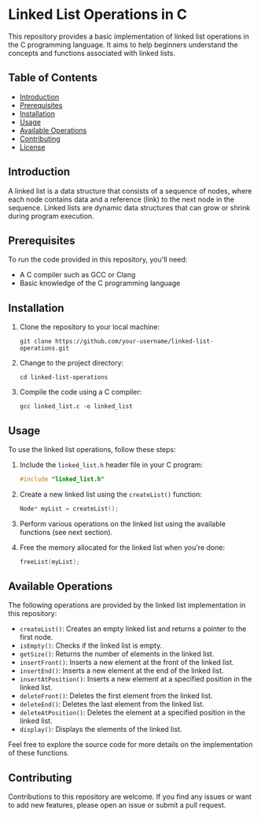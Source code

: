 # Linked List Operations in C

This repository provides a basic implementation of linked list operations in the C programming language. It aims to help beginners understand the concepts and functions associated with linked lists.

## Table of Contents

- [Introduction](#introduction)
- [Prerequisites](#prerequisites)
- [Installation](#installation)
- [Usage](#usage)
- [Available Operations](#available-operations)
- [Contributing](#contributing)
- [License](#license)

## Introduction

A linked list is a data structure that consists of a sequence of nodes, where each node contains data and a reference (link) to the next node in the sequence. Linked lists are dynamic data structures that can grow or shrink during program execution.

## Prerequisites

To run the code provided in this repository, you'll need:

- A C compiler such as GCC or Clang
- Basic knowledge of the C programming language

## Installation

1. Clone the repository to your local machine:

   ```shell
   git clone https://github.com/your-username/linked-list-operations.git
   ```

2. Change to the project directory:

   ```shell
   cd linked-list-operations
   ```

3. Compile the code using a C compiler:

   ```shell
   gcc linked_list.c -o linked_list
   ```

## Usage

To use the linked list operations, follow these steps:

1. Include the `linked_list.h` header file in your C program:

   ```c
   #include "linked_list.h"
   ```

2. Create a new linked list using the `createList()` function:

   ```c
   Node* myList = createList();
   ```

3. Perform various operations on the linked list using the available functions (see next section).

4. Free the memory allocated for the linked list when you're done:

   ```c
   freeList(myList);
   ```

## Available Operations

The following operations are provided by the linked list implementation in this repository:

- `createList()`: Creates an empty linked list and returns a pointer to the first node.
- `isEmpty()`: Checks if the linked list is empty.
- `getSize()`: Returns the number of elements in the linked list.
- `insertFront()`: Inserts a new element at the front of the linked list.
- `insertEnd()`: Inserts a new element at the end of the linked list.
- `insertAtPosition()`: Inserts a new element at a specified position in the linked list.
- `deleteFront()`: Deletes the first element from the linked list.
- `deleteEnd()`: Deletes the last element from the linked list.
- `deleteAtPosition()`: Deletes the element at a specified position in the linked list.
- `display()`: Displays the elements of the linked list.

Feel free to explore the source code for more details on the implementation of these functions.

## Contributing

Contributions to this repository are welcome. If you find any issues or want to add new features, please open an issue or submit a pull request.
